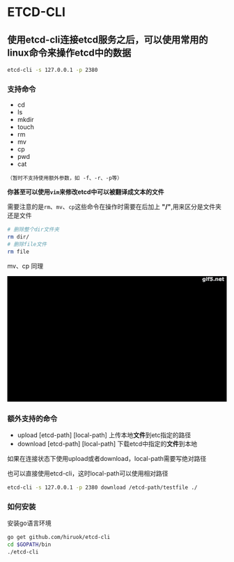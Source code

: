 # ETCD-CLI

## 使用etcd-cli连接etcd服务之后，可以使用常用的linux命令来操作etcd中的数据

```bash
etcd-cli -s 127.0.0.1 -p 2380
```

### 支持命令

- cd
- ls
- mkdir
- touch
- rm
- mv
- cp
- pwd
- cat

`（暂时不支持使用额外参数，如 -f、-r、-p等）`

**你甚至可以使用`vim`来修改etcd中可以被翻译成文本的文件**

需要注意的是`rm`、`mv`、`cp`这些命令在操作时需要在后加上 **"/"**,用来区分是文件夹还是文件

```bash
# 删除整个dir文件夹
rm dir/
# 删除file文件
rm file
```

mv、cp 同理

![option](./images/option.gif)

### 额外支持的命令

- upload [etcd-path] [local-path] 上传本地**文件**到etc指定的路径
- download [etcd-path] [local-path] 下载etcd中指定的**文件**到本地

如果在连接状态下使用upload或者download，local-path需要写绝对路径

也可以直接使用etcd-cli，这时local-path可以使用相对路径

```bash
etcd-cli -s 127.0.0.1 -p 2380 download /etcd-path/testfile ./
```

### 如何安装

安装go语言环境

```bash
go get github.com/hiruok/etcd-cli
cd $GOPATH/bin
./etcd-cli
```
